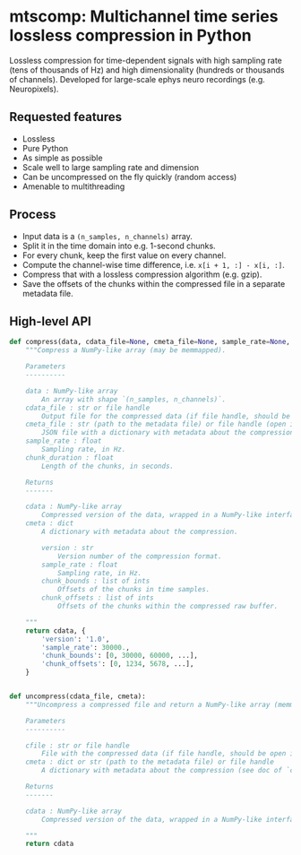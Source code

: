 # mtscomp: Multichannel time series lossless compression in Python

Lossless compression for time-dependent signals with high sampling rate (tens of thousands of Hz) and high dimensionality (hundreds or thousands of channels). Developed for large-scale ephys neuro recordings (e.g. Neuropixels).


## Requested features

* Lossless
* Pure Python
* As simple as possible
* Scale well to large sampling rate and dimension
* Can be uncompressed on the fly quickly (random access)
* Amenable to multithreading


## Process

* Input data is a `(n_samples, n_channels)` array.
* Split it in the time domain into e.g. 1-second chunks.
* For every chunk, keep the first value on every channel.
* Compute the channel-wise time difference, i.e. `x[i + 1, :] - x[i, :]`.
* Compress that with a lossless compression algorithm (e.g. gzip).
* Save the offsets of the chunks within the compressed file in a separate metadata file.


## High-level API

```python
def compress(data, cdata_file=None, cmeta_file=None, sample_rate=None, chunk_duration=None):
    """Compress a NumPy-like array (may be memmapped).

    Parameters
    ----------

    data : NumPy-like array
        An array with shape `(n_samples, n_channels)`.
    cdata_file : str or file handle
        Output file for the compressed data (if file handle, should be open in `a` mode).
    cmeta_file : str (path to the metadata file) or file handle (open in `w` mode)
        JSON file with a dictionary with metadata about the compression (see doc of `compress()`).
    sample_rate : float
        Sampling rate, in Hz.
    chunk_duration : float
        Length of the chunks, in seconds.

    Returns
    -------

    cdata : NumPy-like array
        Compressed version of the data, wrapped in a NumPy-like interface.
    cmeta : dict
        A dictionary with metadata about the compression.

        version : str
            Version number of the compression format.
        sample_rate : float
            Sampling rate, in Hz.
        chunk_bounds : list of ints
            Offsets of the chunks in time samples.
        chunk_offsets : list of ints
            Offsets of the chunks within the compressed raw buffer.

    """
    return cdata, {
        'version': '1.0',
        'sample_rate': 30000.,
        'chunk_bounds': [0, 30000, 60000, ...],
        'chunk_offsets': [0, 1234, 5678, ...],
    }


def uncompress(cdata_file, cmeta):
    """Uncompress a compressed file and return a NumPy-like array (memmapping the compressed data).

    Parameters
    ----------

    cfile : str or file handle
        File with the compressed data (if file handle, should be open in `a` mode).
    cmeta : dict or str (path to the metadata file) or file handle
        A dictionary with metadata about the compression (see doc of `compress()`).

    Returns
    -------

    cdata : NumPy-like array
        Compressed version of the data, wrapped in a NumPy-like interface.

    """
    return cdata

```

